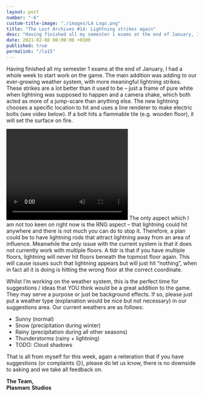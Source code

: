 ```yaml
---
layout: post
number: "-6"
custom-title-image: "./images/LA Logo.png"
title: "The Lost Archives #14: Lightning strikes again"
desc: "Having finished all my semester 1 exams at the end of January, I had a whole week to start work on the game. The main addition was adding to our ever-growing weather system, with more meaningful lightning strikes. These strikes are a lot better than it used to be – just a frame of pure white when lightning was supposed to happen and a camera shake, which both acted as more of a jump-scare than anything else. The new lightning chooses a specific location to hit and uses a line renderer to make electric bolts (see video below). If a bolt hits a flammable tile (e.g. wooden floor), it will set the surface on fire. "
date: 2021-02-08 00:00:00 +0100
published: true
permalink: "/la15"
---
```

Having finished all my semester 1 exams at the end of January, I had a whole week to start work on the game. The main addition was adding to our ever-growing weather system, with more meaningful lightning strikes. These strikes are a lot better than it used to be – just a frame of pure white when lightning was supposed to happen and a camera shake, which both acted as more of a jump-scare than anything else. The new lightning chooses a specific location to hit and uses a line renderer to make electric bolts (see video below). If a bolt hits a flammable tile (e.g. wooden floor), it will set the surface on fire. 

<video width="320" height="240" controls>
<source src="./forensic-friday-media/-la15/lightning_strikes.mp4" type="video/mp4">
Your browser does not support the video tag.
</video>
The only aspect which I am not too keen on right now is the RNG aspect – that lightning could hit anywhere and there is not much you can do to stop it. Therefore, a plan could be to have lightning rods that attract lightning away from an area of influence. Meanwhile the only issue with the current system is that it does not currently work with multiple floors. A tldr is that if you have multiple floors, lightning will never hit floors beneath the topmost floor again. This will cause issues such that lightning appears but will just hit “nothing”, when in fact all it is doing is hitting the wrong floor at the correct coordinate.

Whilst I’m working on the weather system, this is the perfect time for suggestions / ideas that YOU think would be a great addition to the game. They may serve a purpose or just be background effects. If so, please just put a weather type (explanation would be nice but not necessary) in our ⁠suggestions area. Our current weathers are as follows:
- Sunny (normal)
- Snow (precipitation during winter)
- Rainy (precipitation during all other seasons)
- Thunderstorms (rainy + lightning)
- TODO: Cloud shadows

That is all from myself for this week, again a reiteration that if you have suggestions (or complaints ☹️), please do let us know, there is no downside to asking and we take all feedback on.

**The Team,**\
**Plasmarc Studios**
